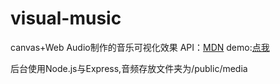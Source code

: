 # visual-music
canvas+Web Audio制作的音乐可视化效果
API：[MDN](https://developer.mozilla.org/zh-CN/docs/Web/API/Web_Audio_API)
demo:[点我](http://demo.daryldong.com:8080/visualmusic)

后台使用Node.js与Express,音频存放文件夹为/public/media
